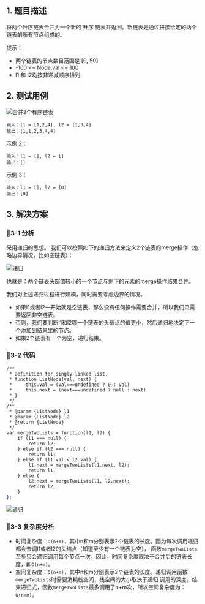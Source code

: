 ## 1. 题目描述

将两个升序链表合并为一个新的 升序 链表并返回。新链表是通过拼接给定的两个链表的所有节点组成的。

提示：
- 两个链表的节点数目范围是 [0, 50]
- -100 <= Node.val <= 100
- l1 和 l2均按非递减顺序排列


## 2. 测试用例

![合并2个有序链表](https://user-images.githubusercontent.com/82437559/120147888-fc6e7380-c219-11eb-937c-49a51f9504f3.png)
```
输入：l1 = [1,2,4], l2 = [1,3,4]
输出：[1,1,2,3,4,4]
```
示例 2：
```
输入：l1 = [], l2 = []
输出：[]
```
示例 3：
```
输入：l1 = [], l2 = [0]
输出：[0]
```

## 3. 解决方案

### 📝3-1 分析

采用递归的思想。
我们可以按照如下的递归方法来定义2个链表的merge操作（忽略边界情况，比如空链表）：

![递归](https://user-images.githubusercontent.com/82437559/120414074-fa2c2680-c38b-11eb-9975-3489c314ded2.png)

也就是：两个链表头部值较小的一个节点与剩下的元素的merge操作结果合并。

我们对上述递归过程进行建模，同时需要考虑边界的情况。
- 如果l1或者l2一开始就是空链表，那么没有任何操作需要合并，所以我们只需要返回非空链表。
- 否则，我们要判断l1和l2哪一个链表的头结点的值更小，然后递归地决定下一个添加到结果里的节点。
- 如果2个链表有一个为空，递归结束。

### 📝3-2 代码
```
/**
 * Definition for singly-linked list.
 * function ListNode(val, next) {
 *     this.val = (val===undefined ? 0 : val)
 *     this.next = (next===undefined ? null : next)
 * }
 */
/**
 * @param {ListNode} l1
 * @param {ListNode} l2
 * @return {ListNode}
 */
var mergeTwoLists = function(l1, l2) {
    if (l1 === null) {
        return l2;
    } else if (l2 === null) {
        return l1;
    } else if (l1.val < l2.val) {
        l1.next = mergeTwoLists(l1.next, l2);
        return l1;
    } else {
        l2.next = mergeTwoLists(l1, l2.next);
        return l2;
    }
};
```
![递归](https://user-images.githubusercontent.com/82437559/120414955-5a6f9800-c38d-11eb-9d85-ca7c3086b535.png)

### 📝3-3 复杂度分析

- 时间复杂度：`O(n+m)`，其中n和m分别表示2个链表的长度。因为每次调用递归都会去调l1或者l2的头结点（知道至少有一个链表为空），
函数`mergeTwoLists`至多只会递归调用每个节点一次。因此，时间复杂度取决于合并后的链表长度，即`O(n+m)`。
- 空间复杂度：`O(n+m)`，其中n和m分别表示2个链表的长度。递归调用函数`mergeTwoLists`时需要消耗栈空间，栈空间的大小取决于递归
调用的深度。结束递归式，函数`mergeTwoLists`最多调用了n+m次，所以空间复杂度为：`O(n+m)`。





